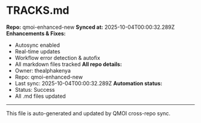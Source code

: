 # TRACKS.md

**Repo:** qmoi-enhanced-new
**Synced at:** 2025-10-04T00:00:32.289Z
**Enhancements & Fixes:**
- Autosync enabled
- Real-time updates
- Workflow error detection & autofix
- All markdown files tracked
**All repo details:**
- Owner: thealphakenya
- Repo: qmoi-enhanced-new
- Last sync: 2025-10-04T00:00:32.289Z
**Automation status:**
- Status: Success
- All .md files updated
---
This file is auto-generated and updated by QMOI cross-repo sync.

